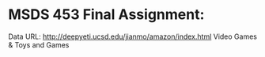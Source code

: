 # MSDS 453 Final Assignment:

Data URL: http://deepyeti.ucsd.edu/jianmo/amazon/index.html
Video Games & Toys and Games